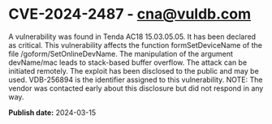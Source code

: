 # CVE-2024-2487 - cna@vuldb.com

A vulnerability was found in Tenda AC18 15.03.05.05. It has been declared as critical. This vulnerability affects the function formSetDeviceName of the file /goform/SetOnlineDevName. The manipulation of the argument devName/mac leads to stack-based buffer overflow. The attack can be initiated remotely. The exploit has been disclosed to the public and may be used. VDB-256894 is the identifier assigned to this vulnerability. NOTE: The vendor was contacted early about this disclosure but did not respond in any way.

**Publish date:** 2024-03-15
